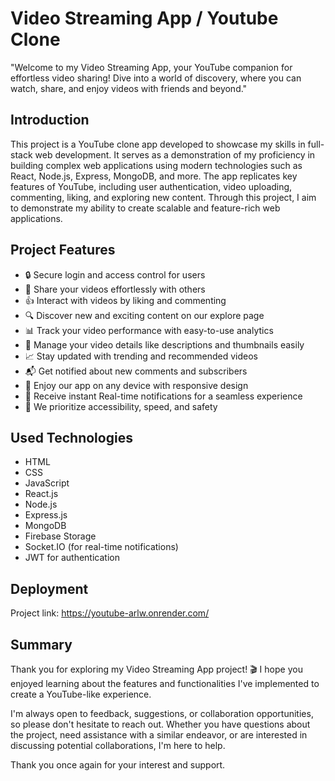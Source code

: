 # Video Streaming App / Youtube Clone

"Welcome to my Video Streaming App, your YouTube companion for effortless video sharing! Dive into a world of discovery, where you can watch, share, and enjoy videos with friends and beyond."

## Introduction

This project is a YouTube clone app developed to showcase my skills in full-stack web development. It serves as a demonstration of my proficiency in building complex web applications using modern technologies such as React, Node.js, Express, MongoDB, and more. The app replicates key features of YouTube, including user authentication, video uploading, commenting, liking, and exploring new content. Through this project, I aim to demonstrate my ability to create scalable and feature-rich web applications.

## Project Features

- 🔒 Secure login and access control for users
- 🎥 Share your videos effortlessly with others
- 👍 Interact with videos by liking and commenting
- 🔍 Discover new and exciting content on our explore page
- 📊 Track your video performance with easy-to-use analytics
- 📝 Manage your video details like descriptions and thumbnails easily
- 📈 Stay updated with trending and recommended videos
- 📬 Get notified about new comments and subscribers
- 📱 Enjoy our app on any device with responsive design
- 💬 Receive instant Real-time notifications for a seamless experience
- 🚀 We prioritize accessibility, speed, and safety

## Used Technologies

- HTML
- CSS
- JavaScript
- React.js
- Node.js
- Express.js
- MongoDB
- Firebase Storage
- Socket.IO (for real-time notifications)
- JWT for authentication

## Deployment

Project link: https://youtube-arlw.onrender.com/

## Summary

Thank you for exploring my Video Streaming App project! 🎬 I hope you enjoyed learning about the features and functionalities I've implemented to create a YouTube-like experience.

I'm always open to feedback, suggestions, or collaboration opportunities, so please don't hesitate to reach out. Whether you have questions about the project, need assistance with a similar endeavor, or are interested in discussing potential collaborations, I'm here to help.

Thank you once again for your interest and support.
